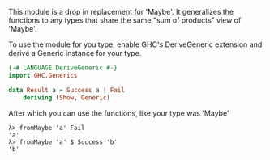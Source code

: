 This module is a drop in replacement for 'Maybe'. It generalizes
the functions to any types that share the same "sum of products" view
of 'Maybe'.

To use the module for you type, enable GHC's DeriveGeneric extension and
derive a Generic instance for your type.

```haskell
{-# LANGUAGE DeriveGeneric #-}
import GHC.Generics

data Result a = Success a | Fail
    deriving (Show, Generic)
```

After which you can use the functions, like your type was 'Maybe'

```
λ> fromMaybe 'a' Fail
'a'
λ> fromMaybe 'a' $ Success 'b'
'b'
```